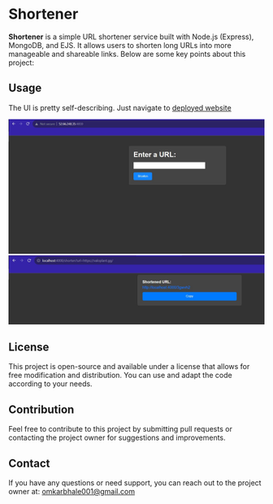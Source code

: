 # Shortener

**Shortener** is a simple URL shortener service built with Node.js (Express), MongoDB, and EJS. It allows users to shorten long URLs into more manageable and shareable links. Below are some key points about this project:

## Usage

The UI is pretty self-describing. Just navigate to [deployed website](http://52.66.248.35:4000/)

![Screenshot](/screenshots/index.jpg)
![Screenshot](/screenshots/link.jpg)

## License

This project is open-source and available under a license that allows for free modification and distribution. You can use and adapt the code according to your needs.

## Contribution

Feel free to contribute to this project by submitting pull requests or contacting the project owner for suggestions and improvements.

## Contact

If you have any questions or need support, you can reach out to the project owner at: omkarbhale001@gmail.com
